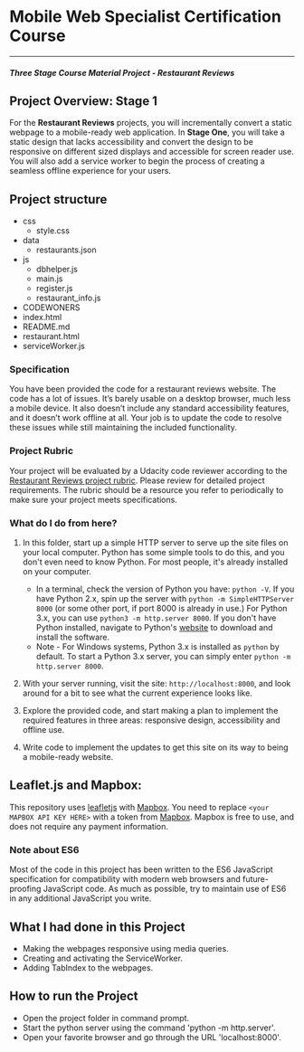 # Mobile Web Specialist Certification Course

* * *

#### _Three Stage Course Material Project - Restaurant Reviews_

## Project Overview: Stage 1

For the **Restaurant Reviews** projects, you will incrementally convert a static webpage to a mobile-ready web application. In **Stage One**, you will take a static design that lacks accessibility and convert the design to be responsive on different sized displays and accessible for screen reader use. You will also add a service worker to begin the process of creating a seamless offline experience for your users.

## Project structure

-   css
    -   style.css
-   data
    -   restaurants.json
-   js
    -   dbhelper.js
    -   main.js
    -   register.js
    -   restaurant_info.js
-   CODEWONERS
-   index.html
-   README.md
-   restaurant.html
-   serviceWorker.js

### Specification

You have been provided the code for a restaurant reviews website. The code has a lot of issues. It’s barely usable on a desktop browser, much less a mobile device. It also doesn’t include any standard accessibility features, and it doesn’t work offline at all. Your job is to update the code to resolve these issues while still maintaining the included functionality.

### Project Rubric

Your project will be evaluated by a Udacity code reviewer according to the [Restaurant Reviews project rubric](https://review.udacity.com/#!/rubrics/1090/view). Please review for detailed project requirements. The rubric should be a resource you refer to periodically to make sure your project meets specifications.

### What do I do from here?

1.  In this folder, start up a simple HTTP server to serve up the site files on your local computer. Python has some simple tools to do this, and you don't even need to know Python. For most people, it's already installed on your computer.

    -   In a terminal, check the version of Python you have: `python -V`. If you have Python 2.x, spin up the server with `python -m SimpleHTTPServer 8000` (or some other port, if port 8000 is already in use.) For Python 3.x, you can use `python3 -m http.server 8000`. If you don't have Python installed, navigate to Python's [website](https://www.python.org/) to download and install the software.
    -   Note -  For Windows systems, Python 3.x is installed as `python` by default. To start a Python 3.x server, you can simply enter `python -m http.server 8000`.

2.  With your server running, visit the site: `http://localhost:8000`, and look around for a bit to see what the current experience looks like.
3.  Explore the provided code, and start making a plan to implement the required features in three areas: responsive design, accessibility and offline use.
4.  Write code to implement the updates to get this site on its way to being a mobile-ready website.

## Leaflet.js and Mapbox:

This repository uses [leafletjs](https://leafletjs.com/) with [Mapbox](https://www.mapbox.com/). You need to replace `<your MAPBOX API KEY HERE>` with a token from [Mapbox](https://www.mapbox.com/). Mapbox is free to use, and does not require any payment information.

### Note about ES6

Most of the code in this project has been written to the ES6 JavaScript specification for compatibility with modern web browsers and future-proofing JavaScript code. As much as possible, try to maintain use of ES6 in any additional JavaScript you write.

## What I had done in this Project

- Making the webpages responsive using media queries.
- Creating and activating the ServiceWorker.
- Adding TabIndex to the webpages.

## How to run the Project

-   Open the project folder in command prompt.
-   Start the python server using the command 'python -m http.server'.
-   Open your favorite browser and go through the URL 'localhost:8000'.
